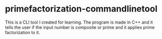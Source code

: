 # primefactorization-commandlinetool
This is a CLI tool I created for learning. The program is made in C++ and it tells the user if the input number is composite or prime and it applies prime factorization to it.
